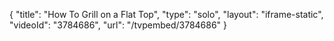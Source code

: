 {
    "title": "How To Grill on a Flat Top",
    "type": "solo",
    "layout": "iframe-static",
    "videoId": "3784686",
    "url": "\/tvpembed\/3784686"
}
